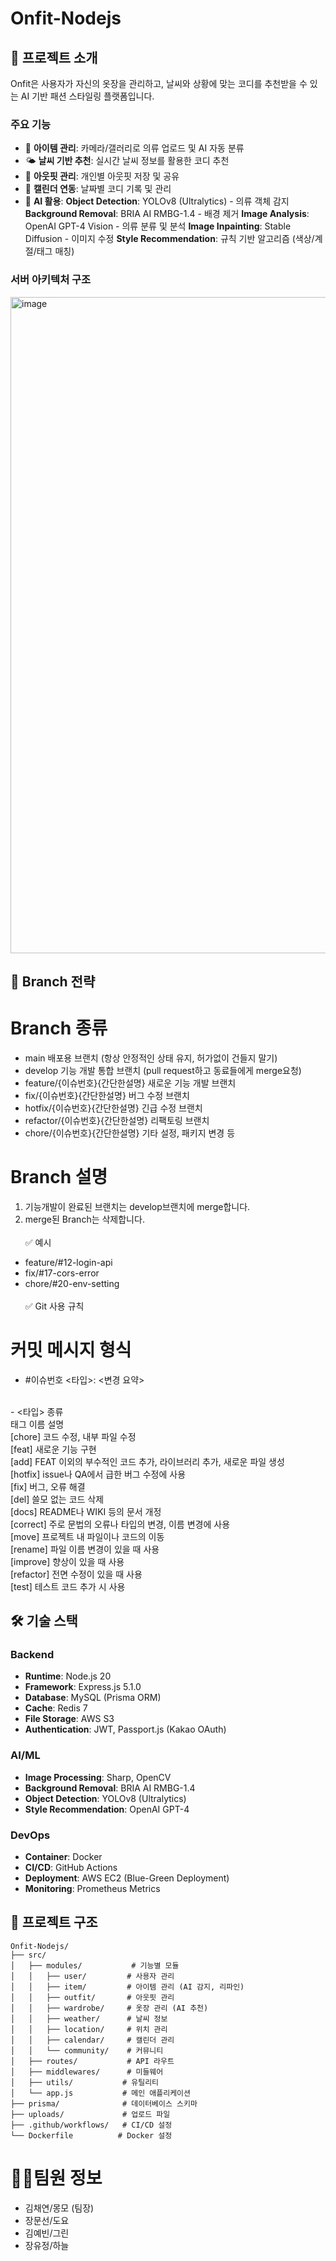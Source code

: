 # Onfit-Nodejs

## 🎯 프로젝트 소개

Onfit은 사용자가 자신의 옷장을 관리하고, 날씨와 상황에 맞는 코디를 추천받을 수 있는 AI 기반 패션 스타일링 플랫폼입니다.


### 주요 기능
- 👕 **아이템 관리**: 카메라/갤러리로 의류 업로드 및 AI 자동 분류
- 🌤️ **날씨 기반 추천**: 실시간 날씨 정보를 활용한 코디 추천
- 👗 **아웃핏 관리**: 개인별 아웃핏 저장 및 공유
- 📅 **캘린더 연동**: 날짜별 코디 기록 및 관리
- 🤖 **AI 활용**:
 **Object Detection**: YOLOv8 (Ultralytics) - 의류 객체 감지
 **Background Removal**: BRIA AI RMBG-1.4 - 배경 제거
 **Image Analysis**: OpenAI GPT-4 Vision - 의류 분류 및 분석
 **Image Inpainting**: Stable Diffusion - 이미지 수정
 **Style Recommendation**: 규칙 기반 알고리즘 (색상/계절/태그 매칭)

### 서버 아키텍처 구조
<img width="1086" height="1050" alt="image" src="https://github.com/user-attachments/assets/4a1dc52e-5cc4-4296-a12b-3ddefe8dab5b" />

## 📌 Branch 전략
# Branch	종류
- main	배포용 브랜치 (항상 안정적인 상태 유지, 허가없이 건들지 말기)
- develop	기능 개발 통합 브랜치 (pull request하고 동료들에게 merge요청)
- feature/{이슈번호}{간단한설명}	새로운 기능 개발 브랜치
- fix/{이슈번호}{간단한설명}	버그 수정 브랜치
- hotfix/{이슈번호}{간단한설명}	긴급 수정 브랜치
- refactor/{이슈번호}{간단한설명}	리팩토링 브랜치
- chore/{이슈번호}{간단한설명}	기타 설정, 패키지 변경 등

# Branch    설명
1. 기능개발이 완료된 브랜치는 develop브랜치에 merge합니다.
2. merge된 Branch는 삭제합니다.
</br></br>
✅ 예시
- feature/#12-login-api
- fix/#17-cors-error
- chore/#20-env-setting
</br></br>
✅ Git 사용 규칙

# 커밋 메시지 형식
- #이슈번호 <타입>: <변경 요약> 
</br>
- <타입> 종류</br>
태그 이름	설명</br>
[chore]	코드 수정, 내부 파일 수정</br>
[feat]	새로운 기능 구현</br>
[add]	FEAT 이외의 부수적인 코드 추가, 라이브러리 추가, 새로운 파일 생성</br>
[hotfix]	issue나 QA에서 급한 버그 수정에 사용</br>
[fix]	버그, 오류 해결</br>
[del]	쓸모 없는 코드 삭제</br>
[docs]	README나 WIKI 등의 문서 개정</br>
[correct]	주로 문법의 오류나 타입의 변경, 이름 변경에 사용</br>
[move]	프로젝트 내 파일이나 코드의 이동</br>
[rename]	파일 이름 변경이 있을 때 사용</br>
[improve]	향상이 있을 때 사용</br>
[refactor]	전면 수정이 있을 때 사용</br>
[test]	테스트 코드 추가 시 사용 </br>


## 🛠️ 기술 스택

### Backend
- **Runtime**: Node.js 20
- **Framework**: Express.js 5.1.0
- **Database**: MySQL (Prisma ORM)
- **Cache**: Redis 7
- **File Storage**: AWS S3
- **Authentication**: JWT, Passport.js (Kakao OAuth)

### AI/ML
- **Image Processing**: Sharp, OpenCV
- **Background Removal**: BRIA AI RMBG-1.4
- **Object Detection**: YOLOv8 (Ultralytics)
- **Style Recommendation**: OpenAI GPT-4

### DevOps
- **Container**: Docker
- **CI/CD**: GitHub Actions
- **Deployment**: AWS EC2 (Blue-Green Deployment)
- **Monitoring**: Prometheus Metrics

## 📁 프로젝트 구조

```
Onfit-Nodejs/
├── src/
│   ├── modules/           # 기능별 모듈
│   │   ├── user/         # 사용자 관리
│   │   ├── item/         # 아이템 관리 (AI 감지, 리파인)
│   │   ├── outfit/       # 아웃핏 관리
│   │   ├── wardrobe/     # 옷장 관리 (AI 추천)
│   │   ├── weather/      # 날씨 정보
│   │   ├── location/     # 위치 관리
│   │   ├── calendar/     # 캘린더 관리
│   │   └── community/    # 커뮤니티
│   ├── routes/           # API 라우트
│   ├── middlewares/      # 미들웨어
│   ├── utils/           # 유틸리티
│   └── app.js           # 메인 애플리케이션
├── prisma/              # 데이터베이스 스키마
├── uploads/             # 업로드 파일
├── .github/workflows/   # CI/CD 설정
└── Dockerfile          # Docker 설정
```

# 👩‍💻팀원 정보
- 김채연/몽모 (팀장)
- 장문선/도요
- 김예빈/그린
- 장유정/하늘
